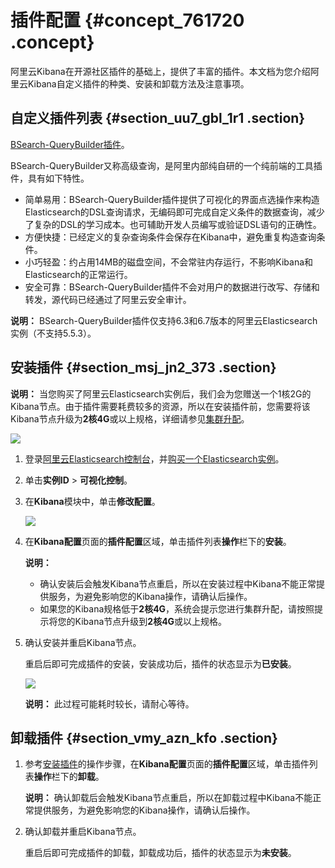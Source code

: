 # 插件配置 {#concept_761720 .concept}

阿里云Kibana在开源社区插件的基础上，提供了丰富的插件。本文档为您介绍阿里云Kibana自定义插件的种类、安装和卸载方法及注意事项。

## 自定义插件列表 {#section_uu7_gbl_1r1 .section}

 [BSearch-QueryBuilder插件](cn.zh-CN/用户指南/实例管理/可视化控制/Kibana/BSearch-QueryBuilder插件使用介绍.md#)。

BSearch-QueryBuilder又称高级查询，是阿里内部纯自研的一个纯前端的工具插件，具有如下特性。

-   简单易用：BSearch-QueryBuilder插件提供了可视化的界面点选操作来构造Elasticsearch的DSL查询请求，无编码即可完成自定义条件的数据查询，减少了复杂的DSL的学习成本。也可辅助开发人员编写或验证DSL语句的正确性。
-   方便快捷：已经定义的复杂查询条件会保存在Kibana中，避免重复构造查询条件。
-   小巧轻盈：约占用14MB的磁盘空间，不会常驻内存运行，不影响Kibana和Elasticsearch的正常运行。
-   安全可靠：BSearch-QueryBuilder插件不会对用户的数据进行改写、存储和转发，源代码已经通过了阿里云安全审计。

**说明：** BSearch-QueryBuilder插件仅支持6.3和6.7版本的阿里云Elasticsearch实例（不支持5.5.3）。

## 安装插件 {#section_msj_jn2_373 .section}

**说明：** 当您购买了阿里云Elasticsearch实例后，我们会为您赠送一个1核2G的Kibana节点。由于插件需要耗费较多的资源，所以在安装插件前，您需要将该Kibana节点升级为**2核4G**或以上规格，详细请参见[集群升配](cn.zh-CN/用户指南/实例管理/集群升配.md#)。

![](http://static-aliyun-doc.oss-cn-hangzhou.aliyuncs.com/assets/img/615344/156145423849787_zh-CN.png)

1.  登录[阿里云Elasticsearch控制台](https://elasticsearch.console.aliyun.com/)，并[购买一个Elasticsearch实例](../../../../cn.zh-CN/快速入门/购买和配置.md#)。
2.  单击**实例ID** \> **可视化控制**。
3.  在**Kibana**模块中，单击**修改配置**。

    ![](http://static-aliyun-doc.oss-cn-hangzhou.aliyuncs.com/assets/img/216001/156145423849321_zh-CN.png)

4.  在**Kibana配置**页面的**插件配置**区域，单击插件列表**操作**栏下的**安装**。

    **说明：** 

    -   确认安装后会触发Kibana节点重启，所以在安装过程中Kibana不能正常提供服务，为避免影响您的Kibana操作，请确认后操作。
    -   如果您的Kibana规格低于**2核4G**，系统会提示您进行集群升配，请按照提示将您的Kibana节点升级到**2核4G**或以上规格。
5.  确认安装并重启Kibana节点。

    重启后即可完成插件的安装，安装成功后，插件的状态显示为**已安装**。

    ![](http://static-aliyun-doc.oss-cn-hangzhou.aliyuncs.com/assets/img/216001/156145423849322_zh-CN.png)

    **说明：** 此过程可能耗时较长，请耐心等待。


## 卸载插件 {#section_vmy_azn_kfo .section}

1.  参考[安装插件](#section_msj_jn2_373)的操作步骤，在**Kibana配置**页面的**插件配置**区域，单击插件列表**操作**栏下的**卸载**。

    **说明：** 确认卸载后会触发Kibana节点重启，所以在卸载过程中Kibana不能正常提供服务，为避免影响您的Kibana操作，请确认后操作。

2.  确认卸载并重启Kibana节点。

    重启后即可完成插件的卸载，卸载成功后，插件的状态显示为**未安装**。


